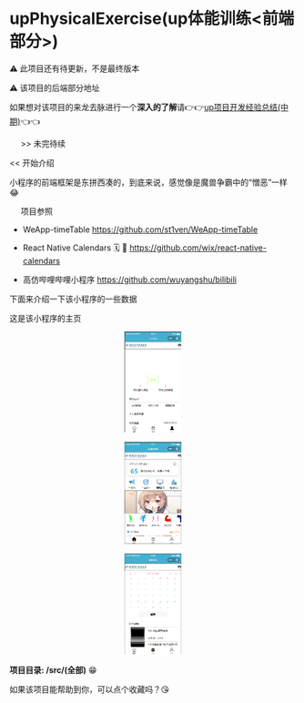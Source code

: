 # upPhysicalExercise(up体能训练<前端部分>)

⚠️ 此项目还有待更新，不是最终版本

⚠️ 该项目的后端部分地址

如果想对该项目的来龙去脉进行一个**深入的了解**请👉👉<a href="https://redhat123456.github.io/2021/03/11/up%E9%A1%B9%E7%9B%AE%E5%BC%80%E5%8F%91%E7%BB%8F%E9%AA%8C-%E4%B8%AD%E6%9C%9F/">up项目开发经验总结(中期)</a>👈👈


&nbsp;&nbsp;&nbsp;&nbsp;   \>\> 未完待续


<<  开始介绍

小程序的前端框架是东拼西凑的，到底来说，感觉像是魔兽争霸中的“憎恶”一样😂

&nbsp;&nbsp;&nbsp;&nbsp; 项目参照

* WeApp-timeTable  https://github.com/st1ven/WeApp-timeTable

* React Native Calendars 🗓️ 📆 https://github.com/wix/react-native-calendars

* 高仿哔哩哔哩小程序 https://github.com/wuyangshu/bilibili

下面来介绍一下该小程序的一些数据


这是该小程序的主页

<p align="center" >
<img src="http://github.com/redhat123456/upPhysicalExercise/blob/main/1.png" width="100">

</p>


<p align="center" >

<img src="http://github.com/redhat123456/upPhysicalExercise/blob/main/2.png" width="100">
</p>

<p align="center" >

<img src="http://github.com/redhat123456/upPhysicalExercise/blob/main/3.png" width="100">

</p>

**项目目录: /src/(全部)**  😁


如果该项目能帮助到你，可以点个收藏吗？😘

